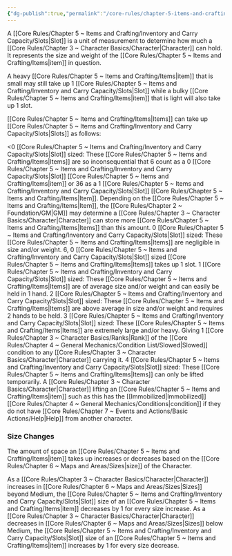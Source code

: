 ```yaml
---
{"dg-publish":true,"permalink":"/core-rules/chapter-5-items-and-crafting/inventory-and-carry-capacity/slots/"}
---
```


A [[Core Rules/Chapter 5 ~ Items and Crafting/Inventory and Carry Capacity/Slots\|Slot]] is a unit of measurement to determine how much a [[Core Rules/Chapter 3 ~ Character Basics/Character\|Character]] can hold. It represents the size and weight of the [[Core Rules/Chapter 5 ~ Items and Crafting/Items\|item]] in question.

A heavy [[Core Rules/Chapter 5 ~ Items and Crafting/Items\|item]] that is small may still take up 1 [[Core Rules/Chapter 5 ~ Items and Crafting/Inventory and Carry Capacity/Slots\|Slot]] while a bulky [[Core Rules/Chapter 5 ~ Items and Crafting/Items\|item]] that is light will also take up 1 slot.

[[Core Rules/Chapter 5 ~ Items and Crafting/Items\|Items]] can take up [[Core Rules/Chapter 5 ~ Items and Crafting/Inventory and Carry Capacity/Slots\|Slots]] as follows:

<0 [[Core Rules/Chapter 5 ~ Items and Crafting/Inventory and Carry Capacity/Slots\|Slot]] sized: These [[Core Rules/Chapter 5 ~ Items and Crafting/Items\|Items]] are so inconsequential that 6 count as a 0 [[Core Rules/Chapter 5 ~ Items and Crafting/Inventory and Carry Capacity/Slots\|Slot]] [[Core Rules/Chapter 5 ~ Items and Crafting/Items\|item]] or 36 as a 1 [[Core Rules/Chapter 5 ~ Items and Crafting/Inventory and Carry Capacity/Slots\|Slot]] [[Core Rules/Chapter 5 ~ Items and Crafting/Items\|Item]]. Depending on the [[Core Rules/Chapter 5 ~ Items and Crafting/Items\|Item]], the [[Core Rules/Chapter 2 ~ Foundation/GM\|GM]] may determine a [[Core Rules/Chapter 3 ~ Character Basics/Character\|Character]] can store more [[Core Rules/Chapter 5 ~ Items and Crafting/Items\|Items]] than this amount.
0 [[Core Rules/Chapter 5 ~ Items and Crafting/Inventory and Carry Capacity/Slots\|Slot]] sized: These [[Core Rules/Chapter 5 ~ Items and Crafting/Items\|Items]] are negligible in size and/or weight. 6, 0 [[Core Rules/Chapter 5 ~ Items and Crafting/Inventory and Carry Capacity/Slots\|Slot]] sized [[Core Rules/Chapter 5 ~ Items and Crafting/Items\|Items]] takes up 1 slot.
1 [[Core Rules/Chapter 5 ~ Items and Crafting/Inventory and Carry Capacity/Slots\|Slot]] sized: These [[Core Rules/Chapter 5 ~ Items and Crafting/Items\|Items]] are of average size and/or weight and can easily be held in 1 hand.
2 [[Core Rules/Chapter 5 ~ Items and Crafting/Inventory and Carry Capacity/Slots\|Slot]] sized: These [[Core Rules/Chapter 5 ~ Items and Crafting/Items\|Items]] are above average in size and/or weight and requires 2 hands to be held.
3 [[Core Rules/Chapter 5 ~ Items and Crafting/Inventory and Carry Capacity/Slots\|Slot]] sized: These [[Core Rules/Chapter 5 ~ Items and Crafting/Items\|Items]] are extremely large and/or heavy. Giving 1 [[Core Rules/Chapter 3 ~ Character Basics/Ranks\|Rank]] of the [[Core Rules/Chapter 4 ~ General Mechanics/Condition List/Slowed\|Slowed]] condition to any [[Core Rules/Chapter 3 ~ Character Basics/Character\|Character]] carrying it.
4 [[Core Rules/Chapter 5 ~ Items and Crafting/Inventory and Carry Capacity/Slots\|Slot]] sized: These [[Core Rules/Chapter 5 ~ Items and Crafting/Items\|Items]] can only be lifted temporarily. A [[Core Rules/Chapter 3 ~ Character Basics/Character\|Character]] lifting an [[Core Rules/Chapter 5 ~ Items and Crafting/Items\|item]] such as this has the [[Immobilized\|Immobilized]] [[Core Rules/Chapter 4 ~ General Mechanics/Conditions\|condition]] if they do not have [[Core Rules/Chapter 7 ~ Events and Actions/Basic Actions/Help\|Help]] from another character.

### Size Changes
The amount of space an [[Core Rules/Chapter 5 ~ Items and Crafting/Items\|item]] takes up increases or decreases based on the [[Core Rules/Chapter 6 ~ Maps and Areas/Sizes\|size]] of the Character.

As a [[Core Rules/Chapter 3 ~ Character Basics/Character\|Character]] increases in [[Core Rules/Chapter 6 ~ Maps and Areas/Sizes\|Sizes]] beyond Medium, the [[Core Rules/Chapter 5 ~ Items and Crafting/Inventory and Carry Capacity/Slots\|Slot]] size of an [[Core Rules/Chapter 5 ~ Items and Crafting/Items\|item]] decreases by 1 for every size increase.
As a [[Core Rules/Chapter 3 ~ Character Basics/Character\|Character]] decreases in [[Core Rules/Chapter 6 ~ Maps and Areas/Sizes\|Sizes]] below Medium, the [[Core Rules/Chapter 5 ~ Items and Crafting/Inventory and Carry Capacity/Slots\|Slot]] size of an [[Core Rules/Chapter 5 ~ Items and Crafting/Items\|item]] increases by 1 for every size decrease.